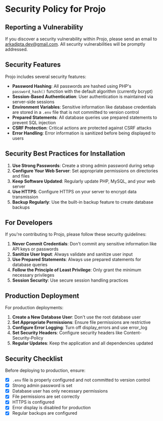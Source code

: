 # Security Policy for Projo

## Reporting a Vulnerability

If you discover a security vulnerability within Projo, please send an email to [arkadipta.dev@gmail.com](mailto:arkadipta.dev@gmail.com). All security vulnerabilities will be promptly addressed.

## Security Features

Projo includes several security features:

- **Password Hashing**: All passwords are hashed using PHP's `password_hash()` function with the default algorithm (currently bcrypt)
- **Session-Based Authentication**: User authentication is maintained via server-side sessions
- **Environment Variables**: Sensitive information like database credentials are stored in a `.env` file that is not committed to version control
- **Prepared Statements**: All database queries use prepared statements to prevent SQL injection
- **CSRF Protection**: Critical actions are protected against CSRF attacks
- **Error Handling**: Error information is sanitized before being displayed to users

## Security Best Practices for Installation

1. **Use Strong Passwords**: Create a strong admin password during setup
2. **Configure Your Web Server**: Set appropriate permissions on directories and files
3. **Keep Software Updated**: Regularly update PHP, MySQL, and your web server
4. **Use HTTPS**: Configure HTTPS on your server to encrypt data transmission
5. **Backup Regularly**: Use the built-in backup feature to create database backups

## For Developers

If you're contributing to Projo, please follow these security guidelines:

1. **Never Commit Credentials**: Don't commit any sensitive information like API keys or passwords
2. **Sanitize User Input**: Always validate and sanitize user input
3. **Use Prepared Statements**: Always use prepared statements for database queries
4. **Follow the Principle of Least Privilege**: Only grant the minimum necessary privileges
5. **Session Security**: Use secure session handling practices

## Production Deployment

For production deployments:

1. **Create a New Database User**: Don't use the root database user
2. **Set Appropriate Permissions**: Ensure file permissions are restrictive
3. **Configure Error Logging**: Turn off display_errors and use error_log
4. **Set Security Headers**: Configure security headers like Content-Security-Policy
5. **Regular Updates**: Keep the application and all dependencies updated

## Security Checklist

Before deploying to production, ensure:

- [x] `.env` file is properly configured and not committed to version control
- [x] Strong admin password is set
- [x] Database user has only necessary permissions
- [x] File permissions are set correctly
- [x] HTTPS is configured
- [x] Error display is disabled for production
- [x] Regular backups are configured
